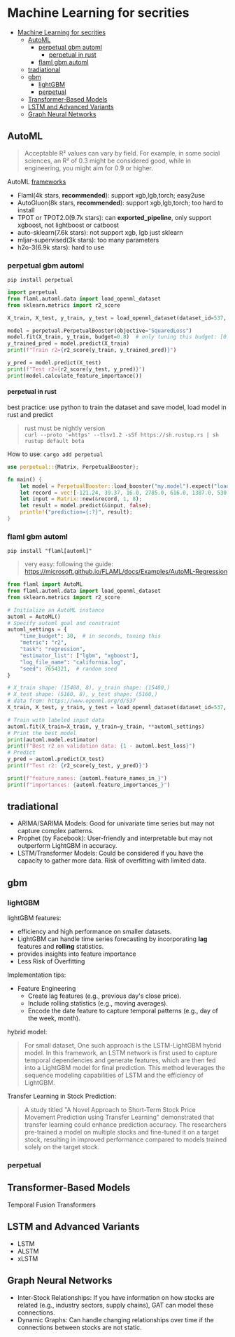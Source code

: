 # Machine Learning for secrities

- [Machine Learning for secrities](#machine-learning-for-secrities)
  - [AutoML](#automl)
    - [perpetual gbm automl](#perpetual-gbm-automl)
      - [perpetual in rust](#perpetual-in-rust)
    - [flaml gbm automl](#flaml-gbm-automl)
  - [tradiational](#tradiational)
  - [gbm](#gbm)
    - [lightGBM](#lightgbm)
    - [perpetual](#perpetual)
  - [Transformer-Based Models](#transformer-based-models)
  - [LSTM and Advanced Variants](#lstm-and-advanced-variants)
  - [Graph Neural Networks](#graph-neural-networks)

## AutoML

> Acceptable R² values can vary by field. For example, in some social sciences, an R² of 0.3 might be considered good, while in engineering, you might aim for 0.9 or higher.

AutoML [frameworks](https://openml.github.io/automlbenchmark/frameworks.html)
- Flaml(4k stars, **recommended**): support xgb,lgb,torch; easy2use
- AutoGluon(8k stars, **recommended**): support xgb,lgb,torch; too hard to install
- TPOT or TPOT2.0(9.7k stars): can **exported_pipeline**, only support xgboost, not lightboost or catboost
- auto-sklearn(7.6k stars): not support xgb, lgb just sklearn
- mljar-supervised(3k stars): too many parameters
- h2o-3(6.9k stars): hard to use


### perpetual gbm automl

`pip install perpetual`

```py
import perpetual
from flaml.automl.data import load_openml_dataset
from sklearn.metrics import r2_score

X_train, X_test, y_train, y_test = load_openml_dataset(dataset_id=537, data_dir="./")

model = perpetual.PerpetualBooster(objective="SquaredLoss")
model.fit(X_train, y_train, budget=0.8)  # only tuning this budget: [0.0, 1.0]
y_trained_pred = model.predict(X_train)
print(f"Train r2={r2_score(y_train, y_trained_pred)}")

y_pred = model.predict(X_test)
print(f"Test r2={r2_score(y_test, y_pred)}")
print(model.calculate_feature_importance())
```

#### perpetual in rust

best practice: use python to train the dataset and save model, load model in rust and predict

> rust must be nightly version  
> `curl --proto '=https' --tlsv1.2 -sSf https://sh.rustup.rs | sh`  
> `rustup default beta`

How to use: `cargo add perpetual`

```rs
use perpetual::{Matrix, PerpetualBooster};

fn main() {
    let model = PerpetualBooster::load_booster("my.model").expect("load eror");
    let record = vec![-121.24, 39.37, 16.0, 2785.0, 616.0, 1387.0, 530.0, 2.3886];
    let input = Matrix::new(&record, 1, 8);
    let result = model.predict(&input, false);
    println!("prediction={:?}", result);
}
```

### flaml gbm automl

`pip install "flaml[automl]"`
> very easy: following the guide: https://microsoft.github.io/FLAML/docs/Examples/AutoML-Regression

```py
from flaml import AutoML
from flaml.automl.data import load_openml_dataset
from sklearn.metrics import r2_score

# Initialize an AutoML instance
automl = AutoML()
# Specify automl goal and constraint
automl_settings = {
    "time_budget": 30,  # in seconds, tuning this
    "metric": "r2",
    "task": "regression",
    "estimator_list": ["lgbm", "xgboost"],
    "log_file_name": "california.log",
    "seed": 7654321,  # random seed
}

# X_train shape: (15480, 8), y_train shape: (15480,)
# X_test shape: (5160, 8), y_test shape: (5160,)
# data from: https://www.openml.org/d/537
X_train, X_test, y_train, y_test = load_openml_dataset(dataset_id=537, data_dir="./")

# Train with labeled input data
automl.fit(X_train=X_train, y_train=y_train, **automl_settings)
# Print the best model
print(automl.model.estimator)
print(f"Best r2 on validation data: {1 - automl.best_loss}")
# Predict
y_pred = automl.predict(X_test)
print(f"Test r2: {r2_score(y_test, y_pred)}")

print(f"feature_names: {automl.feature_names_in_}")
print(f"importances: {automl.feature_importances_}")
```

## tradiational

- ARIMA/SARIMA Models: Good for univariate time series but may not capture complex patterns.
- Prophet (by Facebook): User-friendly and interpretable but may not outperform LightGBM in accuracy.
- LSTM/Transformer Models: Could be considered if you have the capacity to gather more data. Risk of overfitting with limited data.

## gbm

### lightGBM
lightGBM features:
- efficiency and high performance on smaller datasets.
- LightGBM can handle time series forecasting by incorporating **lag** features and **rolling** statistics.
- provides insights into feature importance
- Less Risk of Overfitting

Implementation tips:
- Feature Engineering
  - Create lag features (e.g., previous day's close price).
  - Include rolling statistics (e.g., moving averages).
  - Encode the date feature to capture temporal patterns (e.g., day of the week, month).

hybrid model:
> For small dataset, One such approach is the LSTM-LightGBM hybrid model. In this framework, an LSTM network is first used to capture temporal dependencies and generate features, which are then fed into a LightGBM model for final prediction. This method leverages the sequence modeling capabilities of LSTM and the efficiency of LightGBM.

Transfer Learning in Stock Prediction:
> A study titled "A Novel Approach to Short-Term Stock Price Movement Prediction using Transfer Learning" demonstrated that transfer learning could enhance prediction accuracy. The researchers pre-trained a model on multiple stocks and fine-tuned it on a target stock, resulting in improved performance compared to models trained solely on the target stock. 

### perpetual

## Transformer-Based Models

Temporal Fusion Transformers

## LSTM and Advanced Variants

- LSTM
- ALSTM
- xLSTM

## Graph Neural Networks

- Inter-Stock Relationships: If you have information on how stocks are related (e.g., industry sectors, supply chains), GAT can model these connections.
- Dynamic Graphs: Can handle changing relationships over time if the connections between stocks are not static.